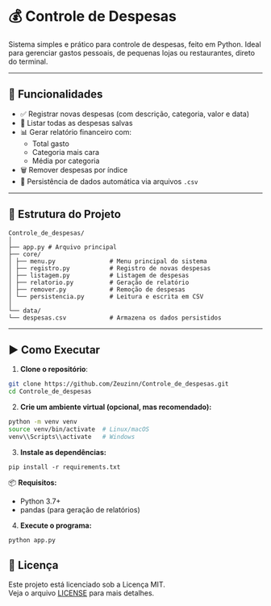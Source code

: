 # 💰 Controle de Despesas

Sistema simples e prático para controle de despesas, feito em Python. Ideal para gerenciar gastos pessoais, de pequenas lojas ou restaurantes, direto do terminal.



---

## 🧠 Funcionalidades

- ✅ Registrar novas despesas (com descrição, categoria, valor e data)
- 📜 Listar todas as despesas salvas
- 📊 Gerar relatório financeiro com:
  - Total gasto
  - Categoria mais cara
  - Média por categoria
- 🗑️ Remover despesas por índice
- 💾 Persistência de dados automática via arquivos `.csv`

---

## 📂 Estrutura do Projeto

```
Controle_de_despesas/
│
├── app.py # Arquivo principal
├── core/
│ ├── menu.py               # Menu principal do sistema
│ ├── registro.py           # Registro de novas despesas
│ ├── listagem.py           # Listagem de despesas
│ ├── relatorio.py          # Geração de relatório
│ ├── remover.py            # Remoção de despesas
│ └── persistencia.py       # Leitura e escrita em CSV
│
└── data/
└── despesas.csv            # Armazena os dados persistidos
```
---

## ▶️ Como Executar

1. **Clone o repositório**:

```bash
git clone https://github.com/Zeuzinn/Controle_de_despesas.git
cd Controle_de_despesas
```

2. **Crie um ambiente virtual (opcional, mas recomendado):**
```bash
python -m venv venv
source venv/bin/activate  # Linux/macOS
venv\\Scripts\\activate   # Windows
```

3. **Instale as dependências:**
```
pip install -r requirements.txt
```

📦 **Requisitos:**

- Python 3.7+
- pandas (para geração de relatórios)

4. **Execute o programa:**

```bash
python app.py
```

## 📄 Licença

Este projeto está licenciado sob a Licença MIT.  
Veja o arquivo [LICENSE](./LICENSE) para mais detalhes.
